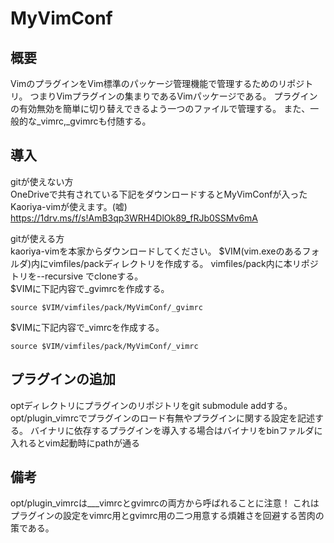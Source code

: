 # MyVimConf

## 概要
VimのプラグインをVim標準のパッケージ管理機能で管理するためのリポジトリ。
つまりVimプラグインの集まりであるVimパッケージである。
プラグインの有効無効を簡単に切り替えできるよう一つのファイルで管理する。
また、一般的な_vimrc,_gvimrcも付随する。

## 導入
gitが使えない方  
OneDriveで共有されている下記をダウンロードするとMyVimConfが入ったKaoriya-vimが使えます。(嘘)
https://1drv.ms/f/s!AmB3qp3WRH4DlOk89_fRJb0SSMv6mA

gitが使える方  
kaoriya-vimを本家からダウンロードしてください。
$VIM(vim.exeのあるフォルダ)内にvimfiles/packディレクトリを作成する。
vimfiles/pack内に本リポジトリを--recursive でcloneする。  
$VIMに下記内容で_gvimrcを作成する。  
~~~
source $VIM/vimfiles/pack/MyVimConf/_gvimrc
~~~
$VIMに下記内容で_vimrcを作成する。  
~~~
source $VIM/vimfiles/pack/MyVimConf/_vimrc
~~~

## プラグインの追加
optディレクトリにプラグインのリポジトリをgit submodule addする。
opt/plugin_vimrcでプラグインのロード有無やプラグインに関する設定を記述する。
バイナリに依存するプラグインを導入する場合はバイナリをbinファルダに入れるとvim起動時にpathが通る

## 備考
opt/plugin_vimrcは___vimrcとgvimrcの両方から呼ばれることに注意！
これはプラグインの設定をvimrc用とgvimrc用の二つ用意する煩雑さを回避する苦肉の策である。
